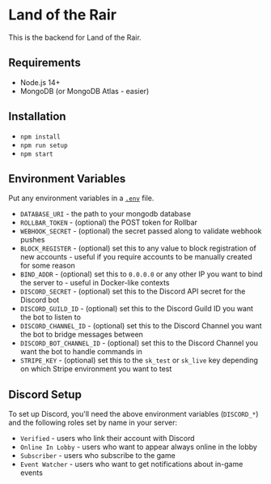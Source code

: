 # Land of the Rair

This is the backend for Land of the Rair.

## Requirements

* Node.js 14+
* MongoDB (or MongoDB Atlas - easier)

## Installation

* `npm install`
* `npm run setup`
* `npm start`

## Environment Variables

Put any environment variables in a [`.env`](https://github.com/motdotla/dotenv) file.

* `DATABASE_URI` - the path to your mongodb database
* `ROLLBAR_TOKEN` - (optional) the POST token for Rollbar
* `WEBHOOK_SECRET` - (optional) the secret passed along to validate webhook pushes
* `BLOCK_REGISTER` - (optional) set this to any value to block registration of new accounts - useful if you require accounts to be manually created for some reason
* `BIND_ADDR` - (optional) set this to `0.0.0.0` or any other IP you want to bind the server to - useful in Docker-like contexts
* `DISCORD_SECRET` - (optional) set this to the Discord API secret for the Discord bot
* `DISCORD_GUILD_ID` - (optional) set this to the Discord Guild ID you want the bot to listen to
* `DISCORD_CHANNEL_ID` - (optional) set this to the Discord Channel you want the bot to bridge messages between
* `DISCORD_BOT_CHANNEL_ID` - (optional) set this to the Discord Channel you want the bot to handle commands in
* `STRIPE_KEY` - (optional) set this to the `sk_test` or `sk_live` key depending on which Stripe environment you want to test

## Discord Setup

To set up Discord, you'll need the above environment variables (`DISCORD_*`) and the following roles set by name in your server:

- `Verified` - users who link their account with Discord
- `Online In Lobby` - users who want to appear always online in the lobby
- `Subscriber` - users who subscribe to the game
- `Event Watcher` - users who want to get notifications about in-game events
